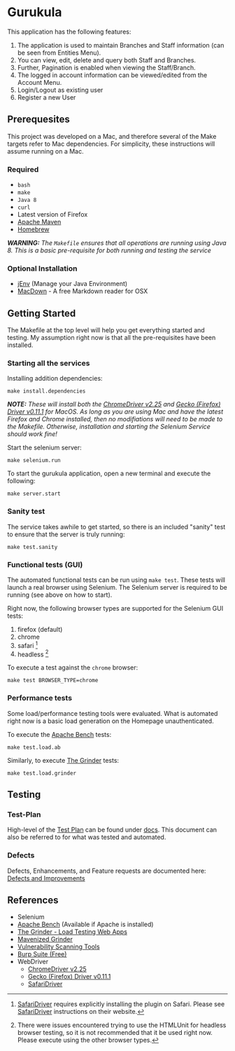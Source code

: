 # Gurukula

This application has the following features:

1. The application is used to maintain Branches and Staff information (can be seen from Entities Menu). 
2. You can view, edit, delete and query both Staff and Branches. 
3. Further, Pagination is enabled when viewing the Staff/Branch. 
4. The logged in account information can be viewed/edited from the Account Menu. 
5. Login/Logout as existing user
6. Register a new User

## Prerequesites

This project was developed on a Mac, and therefore several of the Make targets refer to Mac dependencies. For simplicity, these instructions will assume running on a Mac.

### Required

* `bash`
* `make`
* `Java 8`
* `curl`
* Latest version of Firefox
* [Apache Maven](https://maven.apache.org/)
* [Homebrew](http://brew.sh/)

_**WARNING:**_ _The `Makefile` ensures that all operations are running using Java 8. This is a basic pre-requisite for both running and testing the service_

### Optional Installation

* [jEnv](http://www.jenv.be/) (Manage your Java Environment)
* [MacDown](http://macdown.uranusjr.com/) - A free Markdown reader for OSX

## Getting Started

The Makefile at the top level will help you get everything started and testing. My assumption right now is that all the pre-requisites have been installed.

### Starting all the services

Installing addition dependencies:

	make install.dependencies
	
_**NOTE:** These will install both the [ChromeDriver v2.25](https://sites.google.com/a/chromium.org/chromedriver/downloads) and [Gecko (Firefox) Driver v0.11.1](https://github.com/mozilla/geckodriver/releases) for MacOS. As long as you are using Mac and have the latest Firefox and Chrome installed, then no modifiations will need to be made to the Makefile. Otherwise, installation and starting the Selenium Service should work fine!_
	
Start the selenium server:

	make selenium.run
	
To start the gurukula application, open a new terminal and execute the following:

	make server.start
	
### Sanity test

The service takes awhile to get started, so there is an included "sanity" test to ensure that the server is truly running:

	make test.sanity
	
### Functional tests (GUI)

The automated functional tests can be run using `make test`. These tests will launch a real browser using Selenium. The Selenium server is required to be running (see above on how to start).

Right now, the following browser types are supported for the Selenium GUI tests:

1. firefox (default)
2. chrome
3. safari [^1]
2. headless [^2]

[^1]: [SafariDriver](https://github.com/SeleniumHQ/selenium/wiki/SafariDriver) requires explicitly installing the plugin on Safari. Please see [SafariDriver](https://github.com/SeleniumHQ/selenium/wiki/SafariDriver) instructions on their website.

[^2]: There were issues encountered trying to use the HTMLUnit for headless browser testing, so it is not recommended that it be used right now. Please execute using the other browser types.

To execute a test against the `chrome` browser:

	make test BROWSER_TYPE=chrome

### Performance tests

Some load/performance testing tools were evaluated. What is automated right now is a basic load generation on the Homepage unauthenticated.

To execute the [Apache Bench](http://httpd.apache.org/docs/2.4/programs/ab.html) tests:

	make test.load.ab
	
Similarly, to execute [The Grinder](https://github.com/gradeawarrior/mavenized-grinder) tests:

	make test.load.grinder


## Testing

### Test-Plan

High-level of the [Test Plan](https://github.com/gradeawarrior/gurukula/blob/master/docs/README.md) can be found under [docs](https://github.com/gradeawarrior/gurukula/blob/master/docs). This document can also be referred to for what was tested and automated.

### Defects

Defects, Enhancements, and Feature requests are documented here: [Defects and Improvements](https://github.com/gradeawarrior/gurukula/blob/master/docs/Issues.md)

## References

* Selenium
* [Apache Bench](http://httpd.apache.org/docs/2.4/programs/ab.html) (Available if Apache is installed)
* [The Grinder - Load Testing Web Apps](https://www.credera.com/blog/technology-insights/java/the-grinder-load-testing-web-applications/)
* [Mavenized Grinder](https://github.com/gradeawarrior/mavenized-grinder)
* [Vulnerability Scanning Tools](https://www.owasp.org/index.php/Category:Vulnerability_Scanning_Tools)
* [Burp Suite (Free)](http://www.portswigger.net/)
* WebDriver
	* [ChromeDriver v2.25](https://sites.google.com/a/chromium.org/chromedriver/downloads)
	* [Gecko (Firefox) Driver v0.11.1](https://github.com/mozilla/geckodriver/releases)
	* [SafariDriver](https://github.com/SeleniumHQ/selenium/wiki/SafariDriver)